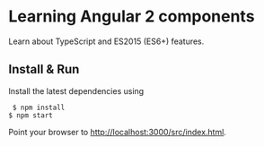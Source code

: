# Learning Angular 2 components

Learn about TypeScript and ES2015 (ES6+) features.

## Install & Run

Install the latest dependencies using 

```
 $ npm install
$ npm start
```

Point your browser to [http://localhost:3000/src/index.html](http://localhost:3000/src/index.html).

